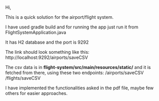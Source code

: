 Hi,

This is a quick solution for the airport/flight system.

I have used gradle build and for running the app just run it from FlightSystemApplication.java

It has H2 database and the port is 9292

The link should look something like this:
http://localhost:9292/airports/saveCSV

The csv data is in **flight-system/src/main/resources/static/** and it is fetched from there, using these two endpoints:
/airports/saveCSV
/flights/saveCSV

I have implemented the functionalities asked in the pdf file, maybe few others for easier approaches.
